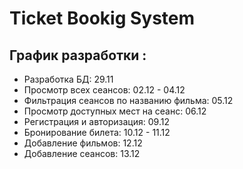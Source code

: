 # Ticket Bookig System

## График разработки :

- Разработка БД: 29.11
- Просмотр всех сеансов: 02.12 - 04.12
- Фильтрация сеансов по названию фильма: 05.12
- Просмотр доступных мест на сеанс: 06.12
- Регистрация и авторизация: 09.12
- Бронирование билета: 10.12 - 11.12
- Добавление фильмов: 12.12
- Добавление сеансов: 13.12